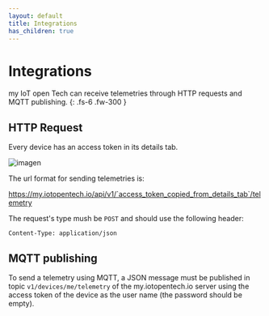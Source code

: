 ```yaml
---
layout: default
title: Integrations
has_children: true
---
```


# Integrations

my IoT open Tech can receive telemetries through HTTP requests and MQTT publishing.
{: .fs-6 .fw-300 }

## HTTP Request

Every device has an access token in its details tab.

![imagen](https://user-images.githubusercontent.com/52624907/169706220-d9e40e8c-794e-4ca1-817a-930c0429926a.png)

The url format for sending telemetries is:

https://my.iotopentech.io/api/v1/`access_token_copied_from_details_tab`/telemetry

The request's type mush be `POST` and should use the following header:

`Content-Type: application/json`

## MQTT publishing

To send a telemetry using MQTT, a JSON message must be published in topic `v1/devices/me/telemetry` of the my.iotopentech.io server using the access token of the device as the user name (the password should be empty).
